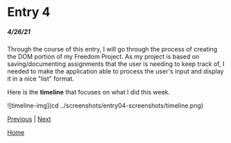 # Entry 4
##### 4/26/21

Through the course of this entry, I will go through the process of creating the DOM portion of my Freedom Project. As my project is based on saving/documenting assignments that the user is needing to keep track of, I needed to make the application able to process the user's input and display it in a nice "list" format.

Here is the **timeline** that focuses on what I did this week.

![timeline-img](cd ../screenshots/entry04-screenshots/timeline.png)

[Previous](entry03.md) | [Next](entry05.md)

[Home](../README.md)